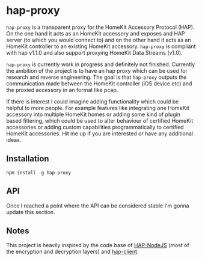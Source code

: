# hap-proxy

`hap-proxy` is a transparent proxy for the HomeKit Accessory Protocol (HAP).
On the one hand it acts as an HomeKit accessory and exposes and HAP server (to which you would connect to)
and on the other hand it acts as an HomeKit controller to an existing HomeKit accessory.
`hap-proxy` is compliant with hap v1.1.0 and also support proxying HomeKit Data Streams (v1.0).

`hap-proxy` is currently work in progress and definitely not finished.
Currently the ambition of the project is to have an hap proxy which can be used for research and reverse engineering.
The goal is that  `hap-proxy` outputs the communication made between the HomeKit controller (iOS device etc) and the
proxied accessory in an format like pcap.

If there is interest I could imagine adding functionality which could be helpful to more people.
For example features like integrating one HomeKit accessory into multiple HomeKit homes or adding some kind of
plugin based filtering, which could be used to alter behaviour of certified HomeKit accessories or adding custom
capabilities programmatically to certified HomeKit accessories.
Hit me up if you are interested or have any additional ideas.

## Installation

```
npm install -g hap-proxy
```

## API

Once I reached a point where the API can be considered stable I'm gonna update this section.

## Notes

This project is heavily inspired by the code base of [HAP-NodeJS](https://github.com/KhaosT/HAP-NodeJS)
(most of the encryption and decryption layers) and [hap-client](https://github.com/forty2/hap-client).

